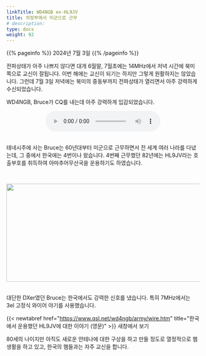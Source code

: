 ```yaml
---
linkTitle: WD4NGB ex-HL9JV
title: 의정부에서 미군으로 근무
# description:
type: docs
weight: 92
---
```


{{% pageinfo %}}
2024년 7월 3일
{{% /pageinfo %}}

전파상태가 아주 나쁘지 않다면 대개 6월말, 7월초에는 14MHz에서 저녁 시간에 북미쪽으로 교신이 잘됩니다. 이번 해에는 교신이 되기는 하지만 그렇게 원활하지는 않았습니다. 그런데 7월 3일 저녁에는 북미의 중동부까지 전파상태가 열리면서 아주 강력하게 수신되었습니다.

WD4NGB, Bruce가 CQ를 내는데 아주 강력하게 입감되었습니다.

<center><audio src="https://blog.kakaocdn.net/dn/cdAijB/btsIpZqVrKZ/Q4yv0ECywTx5FYQWdVzpkk/tfile.mp3" controls="controls"></audio></center><br>


테네시주에 사는 Bruce는 60년대부터 미군으로 근무하면서 전 세계 여러 나라를 다녔는데, 그 중에서 한국에는 4번이나 왔습니다. 4번째 근무했던 82년에는 HL9JV라는 호출부호를 취득하여 아마추어무선국을 운용하기도 하였습니다.

<br>

<img src="/recording/img/wd4ngb.png" style="width:650px;height:256"><br> 
<br>

대단한 DXer였던 Bruce는 한국에서도 강력한 신호를 냈습니다. 특히 7MHz에서는 3el 고정식 와이어 야기를 사용했습니다.

{{< newtabref href="https://www.qsl.net/wd4ngb/army/wire.htm" title="한국에서 운용했던 HL9JV에 대한 이야기 (영문)" >}} 새창에서 보기



80세의 나이지만 아직도 새로운 안테나에 대한 구상을 하고 만들 정도로 열정적으로 햄생활을 하고 있고, 한국의 햄들과는 자주 교신을 합니다.



